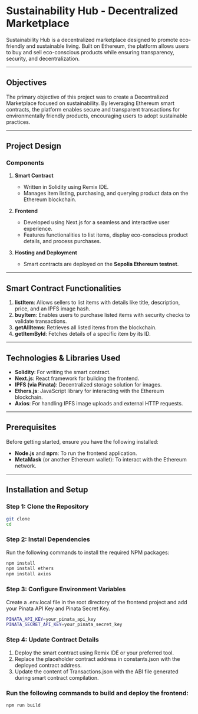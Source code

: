 # Sustainability Hub - Decentralized Marketplace

Sustainability Hub is a decentralized marketplace designed to promote eco-friendly and sustainable living. Built on Ethereum, the platform allows users to buy and sell eco-conscious products while ensuring transparency, security, and decentralization.

---

## Objectives

The primary objective of this project was to create a Decentralized Marketplace focused on sustainability. By leveraging Ethereum smart contracts, the platform enables secure and transparent transactions for environmentally friendly products, encouraging users to adopt sustainable practices.

---
## Project Design

### Components

1. **Smart Contract**
   - Written in Solidity using Remix IDE.
   - Manages item listing, purchasing, and querying product data on the Ethereum blockchain.

2. **Frontend**
   - Developed using Next.js for a seamless and interactive user experience.
   - Features functionalities to list items, display eco-conscious product details, and process purchases.

3. **Hosting and Deployment**
   - Smart contracts are deployed on the **Sepolia Ethereum testnet**.
---

## Smart Contract Functionalities

1. **listItem**: Allows sellers to list items with details like title, description, price, and an IPFS image hash.
2. **buyItem**: Enables users to purchase listed items with security checks to validate transactions.
3. **getAllItems**: Retrieves all listed items from the blockchain.
4. **getItemById**: Fetches details of a specific item by its ID.

---
## Technologies & Libraries Used

- **Solidity**: For writing the smart contract.
- **Next.js**: React framework for building the frontend.
- **IPFS (via Pinata)**: Decentralized storage solution for images.
- **Ethers.js**: JavaScript library for interacting with the Ethereum blockchain.
- **Axios**: For handling IPFS image uploads and external HTTP requests.

---
##  Prerequisites

Before getting started, ensure you have the following installed:

- **Node.js** and **npm**: To run the frontend application.
- **MetaMask** (or another Ethereum wallet): To interact with the Ethereum network.

---

##  Installation and Setup

### Step 1: Clone the Repository

```bash
git clone 
cd
```

### Step 2: Install Dependencies

Run the following commands to install the required NPM packages:

```bash
npm install
npm install ethers
npm install axios
```

### Step 3: Configure Environment Variables
Create a .env.local file in the root directory of the frontend project and add your Pinata API Key and Pinata Secret Key.

```bash
PINATA_API_KEY=your_pinata_api_key
PINATA_SECRET_API_KEY=your_pinata_secret_key
```

### Step 4: Update Contract Details

1. Deploy the smart contract using Remix IDE or your preferred tool.
2. Replace the placeholder contract address in constants.json with the deployed contract address.
3. Update the content of Transactions.json with the ABI file generated during smart contract compilation.

### Run the following commands to build and deploy the frontend:

```bash
npm run build
```
